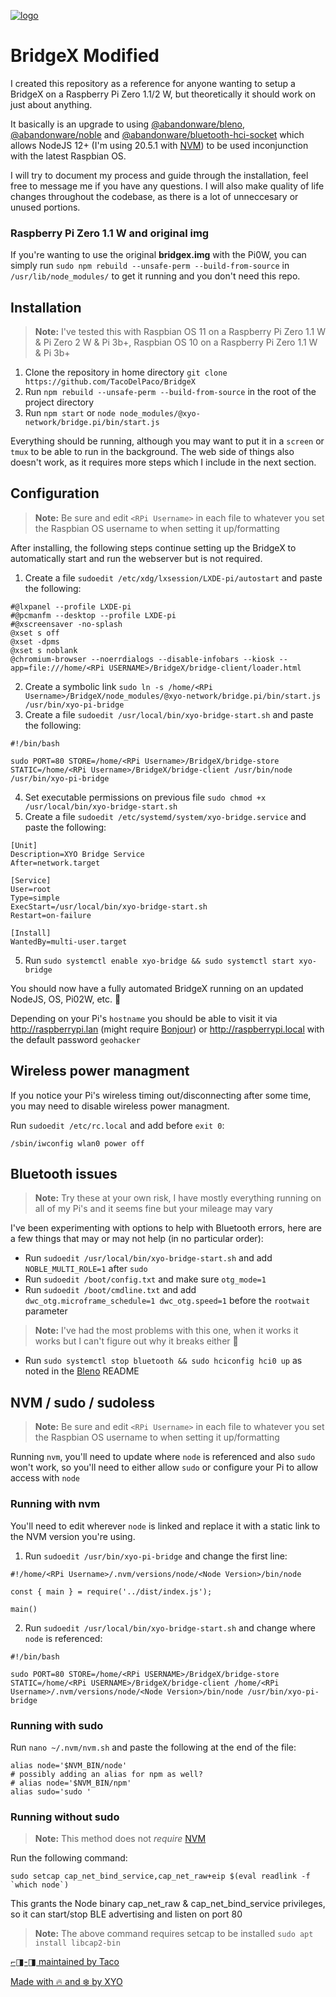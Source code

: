 [![logo][]](https://xyo.network)

# BridgeX Modified

I created this repository as a reference for anyone wanting to setup a BridgeX on a Raspberry Pi Zero 1.1/2 W, but theoretically it should work on just about anything.

It basically is an upgrade to using [@abandonware/bleno](https://github.com/abandonware/bleno), [@abandonware/noble](https://github.com/abandonware/noble) and [@abandonware/bluetooth-hci-socket](https://github.com/abandonware/bluetooth-hci-socket) which allows NodeJS 12+ (I'm using 20.5.1 with [NVM](https://github.com/nvm-sh/nvm)) to be used inconjunction with the latest Raspbian OS.

I will try to document my process and guide through the installation, feel free to message me if you have any questions. I will also make quality of life changes throughout the codebase, as there is a lot of unneccesary or unused portions.

### Raspberry Pi Zero 1.1 W and original img

If you're wanting to use the original **bridgex.img** with the Pi0W, you can simply run `sudo npm rebuild --unsafe-perm --build-from-source` in `/usr/lib/node_modules/` to get it running and you don't need this repo.

## Installation

> **Note:** I've tested this with Raspbian OS 11 on a Raspberry Pi Zero 1.1 W & Pi Zero 2 W & Pi 3b+, Raspbian OS 10 on a Raspberry Pi Zero 1.1 W & Pi 3b+

1. Clone the repository in home directory
   `git clone https://github.com/TacoDelPaco/BridgeX`
2. Run `npm rebuild --unsafe-perm --build-from-source` in the root of the project directory
3. Run `npm start` or `node node_modules/@xyo-network/bridge.pi/bin/start.js`

Everything should be running, although you may want to put it in a `screen` or `tmux` to be able to run in the background. The web side of things also doesn't work, as it requires more steps which I include in the next section.

## Configuration

> **Note:** Be sure and edit `<RPi Username>` in each file to whatever you set the Raspbian OS username to when setting it up/formatting

After installing, the following steps continue setting up the BridgeX to automatically start and run the webserver but is not required.

1. Create a file `sudoedit /etc/xdg/lxsession/LXDE-pi/autostart` and paste the following:

```
#@lxpanel --profile LXDE-pi
#@pcmanfm --desktop --profile LXDE-pi
#@xscreensaver -no-splash
@xset s off
@xset -dpms
@xset s noblank
@chromium-browser --noerrdialogs --disable-infobars --kiosk --app=file:///home/<RPi USERNAME>/BridgeX/bridge-client/loader.html
```

2. Create a symbolic link `sudo ln -s /home/<RPi Username>/BridgeX/node_modules/@xyo-network/bridge.pi/bin/start.js /usr/bin/xyo-pi-bridge`
3. Create a file `sudoedit /usr/local/bin/xyo-bridge-start.sh` and paste the following:

```
#!/bin/bash

sudo PORT=80 STORE=/home/<RPi Username>/BridgeX/bridge-store STATIC=/home/<RPi Username>/BridgeX/bridge-client /usr/bin/node /usr/bin/xyo-pi-bridge
```

4. Set executable permissions on previous file `sudo chmod +x /usr/local/bin/xyo-bridge-start.sh`
5. Create a file `sudoedit /etc/systemd/system/xyo-bridge.service` and paste the following:

```
[Unit]
Description=XYO Bridge Service
After=network.target

[Service]
User=root
Type=simple
ExecStart=/usr/local/bin/xyo-bridge-start.sh
Restart=on-failure

[Install]
WantedBy=multi-user.target
```

5. Run `sudo systemctl enable xyo-bridge && sudo systemctl start xyo-bridge`

You should now have a fully automated BridgeX running on an updated NodeJS, OS, Pi02W, etc. 🎉

Depending on your Pi's `hostname` you should be able to visit it via http://raspberrypi.lan (might require [Bonjour](https://support.apple.com/kb/dl999?locale=en_US)) or http://raspberrypi.local with the default password `geohacker`

## Wireless power managment

If you notice your Pi's wireless timing out/disconnecting after some time, you may need to disable wireless power managment.

Run `sudoedit /etc/rc.local` and add before `exit 0`:

```
/sbin/iwconfig wlan0 power off
```

## Bluetooth issues

> **Note:** Try these at your own risk, I have mostly everything running on all of my Pi's and it seems fine but your mileage may vary

I've been experimenting with options to help with Bluetooth errors, here are a few things that may or may not help (in no particular order):

- Run `sudoedit /usr/local/bin/xyo-bridge-start.sh` and add `NOBLE_MULTI_ROLE=1` after `sudo`
- Run `sudoedit /boot/config.txt` and make sure `otg_mode=1`
- Run `sudoedit /boot/cmdline.txt` and add `dwc_otg.microframe_schedule=1 dwc_otg.speed=1` before the `rootwait` parameter

> **Note:** I've had the most problems with this one, when it works it works but I can't figure out why it breaks either 🤔

- Run `sudo systemctl stop bluetooth && sudo hciconfig hci0 up` as noted in the [Bleno](https://github.com/abandonware/bleno?tab=readme-ov-file#linux) README

## NVM / sudo / sudoless

> **Note:** Be sure and edit `<RPi Username>` in each file to whatever you set the Raspbian OS username to when setting it up/formatting

Running `nvm`, you'll need to update where `node` is referenced and also `sudo` won't work, so you'll need to either allow `sudo` or configure your Pi to allow access with `node`

### Running with nvm

You'll need to edit wherever `node` is linked and replace it with a static link to the NVM version you're using.

1. Run `sudoedit /usr/bin/xyo-pi-bridge` and change the first line:

```
#!/home/<RPi Username>/.nvm/versions/node/<Node Version>/bin/node

const { main } = require('../dist/index.js');

main()
```

2. Run `sudoedit /usr/local/bin/xyo-bridge-start.sh` and change where `node` is referenced:

```
#!/bin/bash

sudo PORT=80 STORE=/home/<RPi USERNAME>/BridgeX/bridge-store STATIC=/home/<RPi USERNAME>/BridgeX/bridge-client /home/<RPi Username>/.nvm/versions/node/<Node Version>/bin/node /usr/bin/xyo-pi-bridge
```

### Running with sudo

Run `nano ~/.nvm/nvm.sh` and paste the following at the end of the file:

```
alias node='$NVM_BIN/node'
# possibly adding an alias for npm as well?
# alias node='$NVM_BIN/npm'
alias sudo='sudo '
```

### Running without sudo

> **Note:** This method does not _require_ [NVM](https://github.com/nvm-sh/nvm)

Run the following command:

```
sudo setcap cap_net_bind_service,cap_net_raw+eip $(eval readlink -f `which node`)
```

This grants the Node binary cap_net_raw & cap_net_bind_service privileges, so it can start/stop BLE advertising and listen on port 80

> **Note:** The above command requires setcap to be installed `sudo apt install libcap2-bin`

[⌐◨-◨ maintained by Taco](https://x.com/omghax)

[Made with 🔥 and ❄️ by XYO](https://xyo.network)

[logo]: https://cdn.xy.company/img/brand/XYO_full_colored.png
